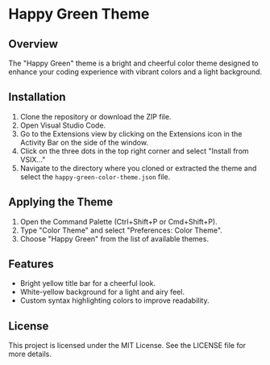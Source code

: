 # Happy Green Theme

## Overview
The "Happy Green" theme is a bright and cheerful color theme designed to enhance your coding experience with vibrant colors and a light background.

## Installation

1. Clone the repository or download the ZIP file.
2. Open Visual Studio Code.
3. Go to the Extensions view by clicking on the Extensions icon in the Activity Bar on the side of the window.
4. Click on the three dots in the top right corner and select "Install from VSIX..."
5. Navigate to the directory where you cloned or extracted the theme and select the `happy-green-color-theme.json` file.

## Applying the Theme

1. Open the Command Palette (Ctrl+Shift+P or Cmd+Shift+P).
2. Type "Color Theme" and select "Preferences: Color Theme".
3. Choose "Happy Green" from the list of available themes.

## Features

- Bright yellow title bar for a cheerful look.
- White-yellow background for a light and airy feel.
- Custom syntax highlighting colors to improve readability.

## License
This project is licensed under the MIT License. See the LICENSE file for more details.